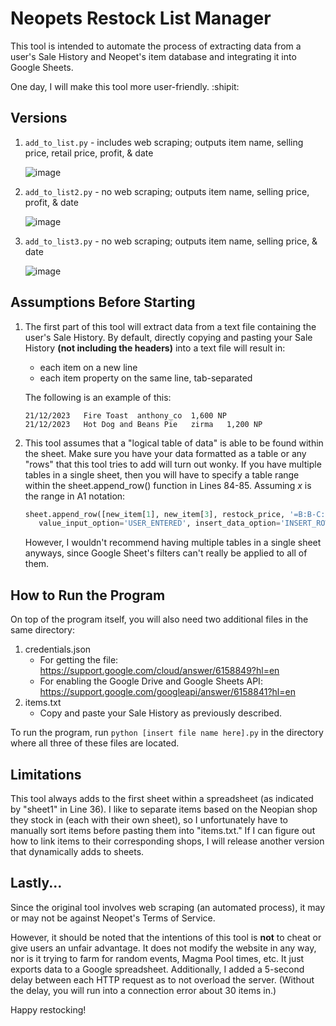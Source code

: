 # Neopets Restock List Manager
This tool is intended to automate the process of extracting data from a user's Sale History and Neopet's item database and integrating it into Google Sheets.

One day, I will make this tool more user-friendly. :shipit:


## Versions
1. `add_to_list.py` - includes web scraping; outputs item name, selling price, retail price, profit, & date
   
   ![image](https://github.com/astrobuns/neotools/assets/38766204/024023ee-a56f-4118-9c6a-e14fae62dd63)
   
2. `add_to_list2.py` - no web scraping; outputs item name, selling price, profit, & date
   
   ![image](https://github.com/astrobuns/neotools/assets/38766204/af279f26-77cc-4100-bc20-09c20f7aafaa)

3. `add_to_list3.py` - no web scraping; outputs item name, selling price, & date
   
   ![image](https://github.com/astrobuns/neotools/assets/38766204/ce426dbf-b95c-45dc-98c8-05e1a1784af7)


## Assumptions Before Starting
1. The first part of this tool will extract data from a text file containing the user's Sale History. By default, directly copying and pasting your Sale History **(not including the headers)** into a text file will result in:

   - each item on a new line
   - each item property on the same line, tab-separated

   The following is an example of this:
   ```
   21/12/2023	Fire Toast	anthony_co	1,600 NP
   21/12/2023	Hot Dog and Beans Pie	zirma	1,200 NP
   ```

2. This tool assumes that a "logical table of data" is able to be found within the sheet. Make sure you have your data formatted as a table or any "rows" that this tool tries to add will turn out wonky. If you have multiple tables in a single sheet, then you will have to specify a table range within the sheet.append_row() function in Lines 84-85. Assuming *x* is the range in A1 notation:
   
   ```python
   sheet.append_row([new_item[1], new_item[3], restock_price, '=B:B-C:C', new_item[0]],
      value_input_option='USER_ENTERED', insert_data_option='INSERT_ROWS', table_range='x')
   ```

   However, I wouldn't recommend having multiple tables in a single sheet anyways, since Google Sheet's filters can't really be applied to all of them.


## How to Run the Program
On top of the program itself, you will also need two additional files in the same directory:

1. credentials.json
   - For getting the file: https://support.google.com/cloud/answer/6158849?hl=en
   - For enabling the Google Drive and Google Sheets API: https://support.google.com/googleapi/answer/6158841?hl=en
2. items.txt
   - Copy and paste your Sale History as previously described.

To run the program, run `python [insert file name here].py` in the directory where all three of these files are located.


## Limitations
This tool always adds to the first sheet within a spreadsheet (as indicated by "sheet1" in Line 36). I like to separate items based on the Neopian shop they stock in (each with their own sheet), so I unfortunately have to manually sort items before pasting them into "items.txt." If I can figure out how to link items to their corresponding shops, I will release another version that dynamically adds to sheets.


## Lastly...
Since the original tool involves web scraping (an automated process), it may or may not be against Neopet's Terms of Service.

However, it should be noted that the intentions of this tool is **not** to cheat or give users an unfair advantage. It does not modify the website in any way, nor is it trying to farm for random events, Magma Pool times, etc. It just exports data to a Google spreadsheet. Additionally, I added a 5-second delay between each HTTP request as to not overload the server. (Without the delay, you will run into a connection error about 30 items in.)

Happy restocking!
